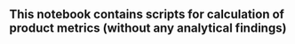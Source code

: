 ## This notebook contains scripts for calculation of product metrics (without any analytical findings)

